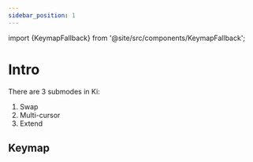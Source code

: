 ```yaml
---
sidebar_position: 1
---
```


import {KeymapFallback} from '@site/src/components/KeymapFallback';

# Intro

There are 3 submodes in Ki:

1. Swap
2. Multi-cursor
3. Extend

## Keymap

<KeymapFallback filename="Sub Modes"/>
